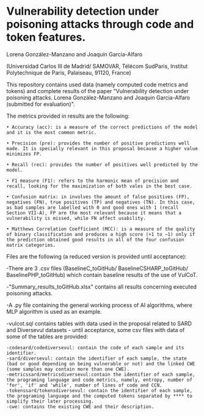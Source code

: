 # Vulnerability detection under poisoning attacks through code and token features.
Lorena González-Manzano and Joaquin Garcia-Alfaro

(Universidad Carlos III de Madrid/ SAMOVAR, Télécom SudParis, Institut Polytechnique de Paris, Palaiseau, 91120, France)

This repository contains used data (namely computed code metrics and tokens) and complete results of the paper "Vulnerability detection under poisoning attacks. Lorena González-Manzano and Joaquin Garcia-Alfaro (submitted for evaluation)".

The metrics provided in results are the following:

    • Accuracy (acc): is a measure of the correct predictions of the model and it is the most common metric.
    
    • Precision (pre): provides the number of positive predictions well made. It is specially relevant in this proposal because a higher value minimizes FP.
    
    • Recall (rec): provides the number of positives well predicted by the model.
    
    • F1 measure (F1): refers to the harmonic mean of precision and recall, looking for the maximization of both vales in the best case.
    
    • Confusion matrix: in involves the amount of false positives (FP), negatives (FN), true positives (TP) and negatives (TN). In this case, as bad samples are labelled with 0 and good ones with 1 (recall Section VII-A), FP are the most relevant because it means that a vulnerability is missed, while FN affect usability.
    
    • Matthews Correlation Coefficient (MCC): is a measure of the quality of binary classification and produces a high score (+1 to −1) only if the prediction obtained good results in all of the four confusion matrix categories.
    
Files are the following (a reduced version is provided until acceptance):

-There are 3 .csv files (BaselineC_toGitHub/ BaselineCSHARP_toGitHub/ BaselinePHP_toGitHub) which contain baseline results of the use of VulCoT.

-"Summary_results_toGitHub.xlsx" contains all results concerning executed poisoning attacks.

-A .py file containing the general working process of AI algorithms, where MLP algorithm is used as an example.

-vulcot.sql contains tables with data used in the proposal related to SARD and Diversevul datasets - until acceptance, some csv files with data of some of the tables are provided:
 
    -codesard/codediversevul: contain the code of each sample and its identifier.
    -sard/diversevul: contain the identifier of each sample, the state (bad or good depending on being vulnerable or not) and the linked CWE (some samples may contain more than one CWE).
    -metricssard/metricsdiversevul:contain the identifier of each sample, the programing language and code metrics, namely, entropy, number of 'for', 'if' and 'while', number of lines of code and CCN.
    -tokenssard/tokensdiversevul: contain the identifier of each sample, the programing language and the computed tokens separated by **** to simplify their later processing.
    -cwe: contains the existing CWE and their description.
